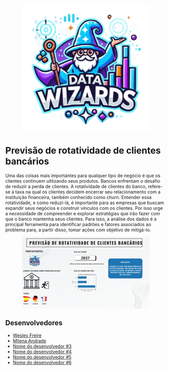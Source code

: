 <p align="center">
  <img src="docs/images/data wizards.png" alt="Logo equipe 9" width="400"/>
</p>

# Previsão de rotatividade de clientes bancários

Uma das coisas mais importantes para qualquer tipo de negócio é que os clientes continuem uitlizando seus produtos. Bancos enfrentam o desafio de reduzir a perda de clientes. A rotatividade de clientes do banco, refere-se à taxa na qual os clientes decidem encerrar seu relacionamento com a instituição financeira, também conhecido como churn. Entender essa rotatividade, e como reduzi-lá, é importante para as empresas que buscam expandir seus negócios e construir vínculos com os clientes.
Por isso urge a necessidade de compreender e explorar estratégias que irão fazer com que o banco mantenha seus clientes.
Para isso, a análise dos dados é a principal ferramenta para identificar padrões e fatores associados ao problema para, a partir disso, tomar ações com objetivo de mitigá-lo.

<p align="center">
  <img src="docs/images/Graphical Abstract.png" alt="Graphical Abstract" width="400"/>
</p>

## Desenvolvedores
 - [Wesley Freire](https://github.com/Rwalam)
 - [Milena Andrade](https://github.com/milenaaraujoa)
 - [Nome do desenvolvedor #3](url-do-github-do-desenvolvedor-#3)
 - [Nome do desenvolvedor #4](url-do-github-do-desenvolvedor-#4)
 - [Nome do desenvolvedor #5](url-do-github-do-desenvolvedor-#5)
 - [Nome do desenvolvedor #6](url-do-github-do-desenvolvedor-#6)
